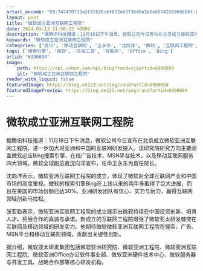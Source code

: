 ```yaml
---
arturl_encode: "68:747470733a2f2f626c6f672e6373646e2e6e65742f6966656f:6e2f61727469636c652f64657461696c732f36393930383034"
layout: post
title: "微软成立亚洲互联网工程院"
date: 2024-03-13 11:58:22 +0800
description: "据腾讯科技报道：11月18日下午消息，微软公司今日宣布在北京成立微软亚洲互联网工程院，进一步加大对亚"
keywords: "微软成立亚洲互联网工程院"
categories: ['资讯', '移动互联网', '王永东', '沈向洋', '微软', '互联网工程院', 'Bing']
tags: ['搜索引擎', '微软', '开发工具', '互联网', 'Office', 'Bing']
artid: "6990804"
image:
    path: https://api.vvhan.com/api/bing?rand=sj&artid=6990804
    alt: "微软成立亚洲互联网工程院"
render_with_liquid: false
featuredImage: https://bing.ee123.net/img/rand?artid=6990804
featuredImagePreview: https://bing.ee123.net/img/rand?artid=6990804
---
```


# 微软成立亚洲互联网工程院

据腾讯科技报道：11月18日下午消息，微软公司今日宣布在北京成立微软亚洲互联网工程院，进一步加大对亚洲和中国的互联网研发投入。该研究院研究方向主要涵盖微软必应Bing搜索引擎、在线广告技术、MSN平台技术，以及移动互联网服务四大领域。微软全球副总裁沈向洋宣布，任命王永东为首任院长。

沈向洋表示，微软亚洲互联网工程院的成立，体现了微软对全球互联网产业和中国市场的高度重视。微软的搜索引擎Bing在上线以来的两年多取得了巨大进展，而且在美国的市场份额已达30%。亚洲研发团队有信心、实力与耐力，赢得互联网领域创新马拉松。

张亚勤表示，微软亚洲互联网工程院的成立展示出微软持续在中国投资创新、培育人才、拓展合作的真诚与承诺。新成立的互联网工程院增强了微软亚太研发棘突在互联网及移动领域的研发实力。他期待微软微软亚洲互联网工程院在搜索、广告、MSN平台和移动互联网领域，贡献出关键性创新。

据介绍，微软亚太研发集团包括微软亚洲研究院、微软亚洲工程院、微软亚洲互联网工程院、微软亚洲Office办公软件事业部、微软亚洲硬件技术中心、微软服务器与开发工具、战略合作部等核心研发机构。